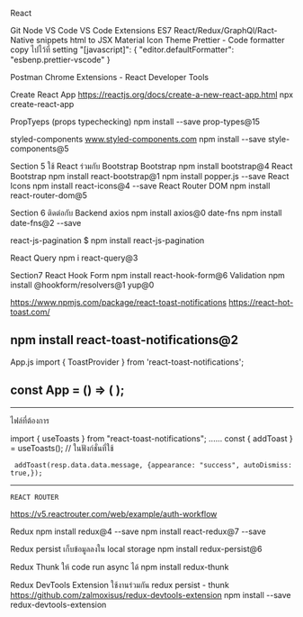 React 

Git
Node
VS Code 
  VS Code Extensions
	ES7 React/Redux/GraphQl/Ract-Native snippets
	html to JSX
	Material Icon Theme
	Prettier - Code formatter
		copy ไปไว้ที่ setting
		"[javascript]": {
        "editor.defaultFormatter": "esbenp.prettier-vscode"
        }

Postman
Chrome Extensions - React Developer Tools

Create React App
https://reactjs.org/docs/create-a-new-react-app.html
 npx create-react-app <project-name>
 
PropTyeps  (props typechecking)
	npm install --save prop-types@15
	
styled-components
	www.styled-components.com
	npm install --save style-components@5
	
Section 5 ใช้ React ร่วมกับ Bootstrap
 Bootstrap
	npm install bootstrap@4
 React Bootstrap
	npm install react-bootstrap@1
	npm install popper.js --save
 React Icons
	npm install react-icons@4 --save
React Router DOM
	npm install react-router-dom@5
	
Section 6 ติดต่อกับ Backend
 axios
	npm install axios@0
 date-fns
	npm install date-fns@2 --save

react-js-pagination
	$ npm install react-js-pagination
	
React Query
	npm i react-query@3
	
Section7
React Hook Form
	npm install react-hook-form@6
	Validation
	npm install @hookform/resolvers@1 yup@0
	
https://www.npmjs.com/package/react-toast-notifications
https://react-hot-toast.com/

npm install react-toast-notifications@2
-------------------------------------------
App.js
   import { ToastProvider } from 'react-toast-notifications';
   
   const App = () => (
 <ToastProvider placement="top-center" autoDismissTimeout={3000}>
    <xxxxxx />
  </ToastProvider>
);
-------------------------------------
-------------------------------------------------
ไฟล์ที่ต้องการ

import { useToasts } from "react-toast-notifications";
    ......
    const { addToast } = useToasts(); // ในฟังก์ชั่นที่ใช้
 
     addToast(resp.data.data.message, {appearance: "success", autoDismiss: true,});
-------------------------------------------------------------------------------
	
	REACT ROUTER
https://v5.reactrouter.com/web/example/auth-workflow

Redux
	npm install redux@4 --save
	npm install react-redux@7 --save
	
Redux persist   เก็บข้อมูลลงใน local storage
	npm install redux-persist@6

Redux Thunk ให้ code run async ได้
	 npm install redux-thunk

Redux DevTools Extension ใช้งานร่วมกัน redux persist - thunk
https://github.com/zalmoxisus/redux-devtools-extension
	npm install --save redux-devtools-extension


